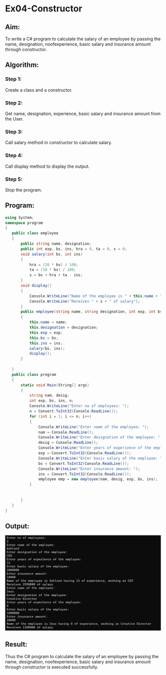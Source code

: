 # Ex04-Constructor
## Aim:
 To write a C# program to calculate the salary of an employee by passing the name, designation, noofexperience, basic salary and insurance amount through constructor.
 
 ## Algorithm:
 ### Step 1:
 Create a class and a constructor.
 ### Step 2:
 Get name, designation, experience, basic salary and insurance amount from the User.
 ### Step 3:
 Call salary method in constructor to calculate salary.

 ### Step 4:
 Call display method to display the output.

 ### Step 5:
 Stop the program.
 

 ## Program:
 ```c#
using System;
namespace program
{
    public class employee
    {
        public string name, designation;
        public int exp, bs, ins, hra = 0, ta = 0, s = 0;
        void salary(int bs, int ins)
        {
            hra = (20 * bs) / 100;
            ta = (10 * bs) / 100;
            s = bs + hra + ta - ins;
        }
        void display()
        {
            Console.WriteLine("Name of the employee is " + this.name + " having " + this.exp + " of experience, working as " + this.designation);
            Console.WriteLine("Receives " + s + " of salary");
        }
        public employee(string name, string designation, int exp, int bs, int ins)
        {
            this.name = name;
            this.designation = designation;
            this.exp = exp;
            this.bs = bs;
            this.ins = ins;
            salary(bs, ins);
            display();
        }

    }
    public class program
    {
        static void Main(String[] args)
        {
            string nam, desig;
            int exp, bs, ins, n;
            Console.WriteLine("Enter no of employees: ");
            n = Convert.ToInt32(Console.ReadLine());
            for (int i = 1; i <= n; i++)
            {
                Console.WriteLine("Enter name of the employee: ");
                nam = Console.ReadLine();
                Console.WriteLine("Enter designation of the employee: ");
                desig = Console.ReadLine();
                Console.WriteLine("Enter years of experience of the employee: ");
                exp = Convert.ToInt32(Console.ReadLine());
                Console.WriteLine("Enter basic salary of the employee: ");
                bs = Convert.ToInt32(Console.ReadLine());
                Console.WriteLine("Enter insurance amount: ");
                ins = Convert.ToInt32(Console.ReadLine());
                employee emp = new employee(nam, desig, exp, bs, ins);
            }


        }
    }
}

```
 ## Output:
 ![output](ss1.png)

 ## Result:
 Thus the C# program to calculate the salary of an employee by passing the name, designation, noofexperience, basic salary and insurance amount through constructor is executed successfully. 
